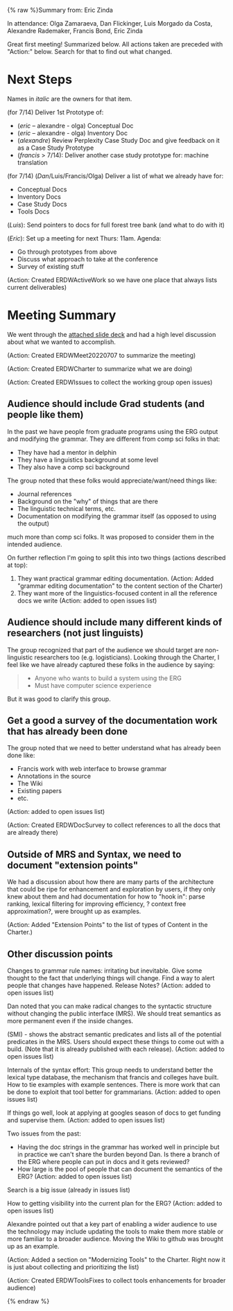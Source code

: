 {% raw %}Summary from: Eric Zinda

In attendance: Olga Zamaraeva, Dan Flickinger, Luis Morgado da Costa, Alexandre Rademaker, Francis Bond, Eric Zinda

Great first meeting! Summarized below. All actions taken are preceded with "Action:" below. Search for that to find out what changed.

# Next Steps
Names in *italic* are the owners for that item.

(for 7/14) Deliver 1st Prototype of:
- (*eric* – alexandre - olga) Conceptual Doc
- (*eric* – alexandre - olga) Inventory Doc
- (*alexandre*)  Review Perplexity Case Study Doc and give feedback on it as a Case Study Prototype
- (*francis* > 7/14): Deliver another case study prototype for: machine translation 

(for 7/14) (*Dan*/Luis/Francis/Olga) Deliver a list of what we already have for:
- Conceptual Docs
- Inventory Docs
- Case Study Docs
- Tools Docs

(*Luis*): Send pointers to docs for full forest tree bank (and what to do with it)

(*Eric*): Set up a meeting for next Thurs: 11am. Agenda:
- Go through prototypes from above
- Discuss what approach to take at the conference
- Survey of existing stuff

(Action: Created ERDWActiveWork so we have one place that always lists current deliverables)

# Meeting Summary
We went through the [attached slide deck](https://github.com/delph-in/docs/files/9068049/ErgDocs2022-07-06.pptx) and had a high level discussion about what we wanted to accomplish.

(Action: Created ERDWMeet20220707 to summarize the meeting)

(Action: Created ERDWCharter to summarize what we are doing)

(Action: Created ERDWIssues to collect the working group open issues)

## Audience should include Grad students (and people like them)
In the past we have people from graduate programs using the ERG output and modifying the grammar. They are different from comp sci folks in that:

- They have had a mentor in delphin
- They have a linguistics background at some level
- They also have a comp sci background

The group noted that these folks would appreciate/want/need things like:
- Journal references
- Background on the "why" of things that are there
- The linguistic technical terms, etc. 
- Documentation on modifying the grammar itself (as opposed to using the output)

much more than comp sci folks.  It was proposed to consider them in the intended audience.

On further reflection I'm going to split this into two things (actions described at top): 
1. They want practical grammar editing documentation. (Action: Added "grammar editing documentation" to the content section of the Charter)
2. They want more of the linguistics-focused content in all the reference docs we write (Action: added to open issues list)

## Audience should include many different kinds of researchers (not just linguists)
The group recognized that part of the audience we should target are non-linguistic researchers too (e.g. logisticians).
Looking through the Charter, I feel like we have already captured these folks in the audience by saying:
> - Anyone who wants to build a system using the ERG
> - Must have computer science experience


But it was good to clarify this group.

## Get a good a survey of the documentation work that has already been done
The group noted that we need to better understand what has already been done like:
- Francis work with web interface to browse grammar
- Annotations in the source
- The Wiki
- Existing papers 
- etc.

(Action: added to open issues list)

(Action: Created ERDWDocSurvey to collect references to all the docs that are already there)

## Outside of MRS and Syntax, we need to document "extension points"
We had a discussion about how there are many parts of the architecture that could be ripe for enhancement and exploration by users, if they only knew about them and had documentation for how to "hook in": parse ranking, lexical filtering for improving efficiency, ? context free approximation?, were brought up as examples.

(Action: Added "Extension Points" to the list of types of Content in the Charter.)

## Other discussion points
Changes to grammar rule names: irritating but inevitable. Give some thought to the fact that underlying things will change.  Find a way to alert people that changes have happened.  Release Notes? (Action: added to open issues list)

Dan noted that you can make radical changes to the syntactic structure without changing the public interface (MRS). We should treat semantics as more permanent even if the inside changes.

(SMI) - shows the abstract semantic predicates and lists all of the potential predicates in the MRS. Users should expect these things to come out with a build.  (Note that it is already published with each release).  (Action: added to open issues list)

Internals of the syntax effort: This group needs to understand better the lexical type database, the mechanism that francis and colleges have built.  How to tie examples with example sentences.  There is more work that can be done to exploit that tool better for grammarians. (Action: added to open issues list)

If things go well, look at applying at googles season of docs to get funding and supervise them.  (Action: added to open issues list)

Two issues from the past:
- Having the doc strings in the grammar has worked well in principle but in practice we can't share the burden beyond Dan.  Is there a branch of the ERG where people can put in docs and it gets reviewed?
- How large is the pool of people that can document the semantics of the ERG?
(Action: added to open issues list)

Search is a big issue (already in issues list)

How to getting visibility into the current plan for the ERG? (Action: added to open issues list)

Alexandre pointed out that a key part of enabling a wider audience to use the technology may include updating the tools to make them more stable or more familiar to a broader audience.  Moving the Wiki to github was brought up as an example.  

(Action: Added a section on "Modernizing Tools" to the Charter. Right now it is just about collecting and prioritizing the list)

(Action: Created ERDWToolsFixes to collect tools enhancements for broader audience)

<update date omitted for speed>{% endraw %}